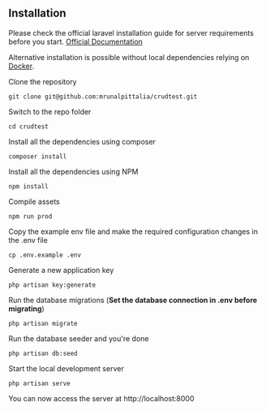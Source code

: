 ## Installation

Please check the official laravel installation guide for server requirements before you start. [Official Documentation](https://laravel.com/docs/5.4/installation#installation)

Alternative installation is possible without local dependencies relying on [Docker](#docker). 

Clone the repository

    git clone git@github.com:mrunalpittalia/crudtest.git

Switch to the repo folder

    cd crudtest

Install all the dependencies using composer

    composer install

Install all the dependencies using NPM

    npm install

Compile assets

    npm run prod

Copy the example env file and make the required configuration changes in the .env file

    cp .env.example .env

Generate a new application key

    php artisan key:generate

Run the database migrations (**Set the database connection in .env before migrating**)

    php artisan migrate

Run the database seeder and you're done
    
    php artisan db:seed

Start the local development server

    php artisan serve

You can now access the server at http://localhost:8000